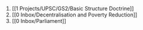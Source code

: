 1. [[1 Projects/UPSC/GS2/Basic Structure Doctrine]]
2. [[0 Inbox/Decentralisation and Poverty Reduction]]
3. [[0 Inbox/Parliament]]
